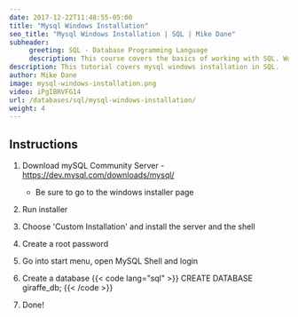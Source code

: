 ```yaml
---
date: 2017-12-22T11:48:55-05:00
title: "Mysql Windows Installation"
seo_title: "Mysql Windows Installation | SQL | Mike Dane"
subheader:
     greeting: SQL - Database Programming Language
     description: This course covers the basics of working with SQL. Work your way through the videos/articles and I'll teach you everything you need to know to interact with database management systems and create powerful relational databases!
description: This tutorial covers mysql windows installation in SQL.
author: Mike Dane
image: mysql-windows-installation.png
video: iPgIBRVFG14
url: /databases/sql/mysql-windows-installation/
weight: 4
---
```

## Instructions
1. Download mySQL Community Server - https://dev.mysql.com/downloads/mysql/
     - Be sure to go to the windows installer page
2. Run installer
3. Choose 'Custom Installation' and install the server and the shell
4. Create a root password
5. Go into start menu, open MySQL Shell and login
6. Create a database
{{< code lang="sql" >}}
CREATE DATABASE giraffe_db;
{{< /code >}}

7. Done!

